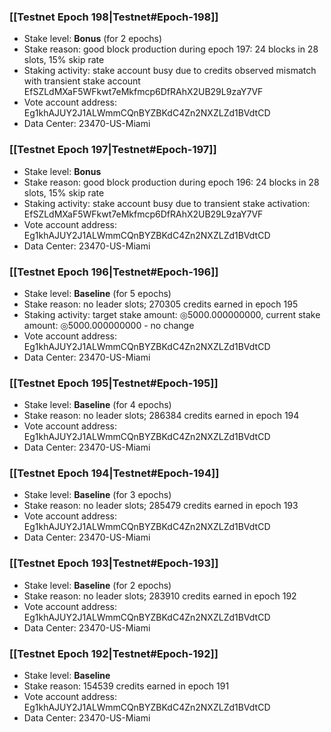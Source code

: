 ### [[Testnet Epoch 198|Testnet#Epoch-198]]
* Stake level: **Bonus** (for 2 epochs)
* Stake reason: good block production during epoch 197: 24 blocks in 28 slots, 15% skip rate
* Staking activity: stake account busy due to credits observed mismatch with transient stake account EfSZLdMXaF5WFkwt7eMkfmcp6DfRAhX2UB29L9zaY7VF
* Vote account address: Eg1khAJUY2J1ALWmmCQnBYZBKdC4Zn2NXZLZd1BVdtCD
* Data Center: 23470-US-Miami
### [[Testnet Epoch 197|Testnet#Epoch-197]]
* Stake level: **Bonus**
* Stake reason: good block production during epoch 196: 24 blocks in 28 slots, 15% skip rate
* Staking activity: stake account busy due to transient stake activation: EfSZLdMXaF5WFkwt7eMkfmcp6DfRAhX2UB29L9zaY7VF
* Vote account address: Eg1khAJUY2J1ALWmmCQnBYZBKdC4Zn2NXZLZd1BVdtCD
* Data Center: 23470-US-Miami
### [[Testnet Epoch 196|Testnet#Epoch-196]]
* Stake level: **Baseline** (for 5 epochs)
* Stake reason: no leader slots; 270305 credits earned in epoch 195
* Staking activity: target stake amount: ◎5000.000000000, current stake amount: ◎5000.000000000 - no change
* Vote account address: Eg1khAJUY2J1ALWmmCQnBYZBKdC4Zn2NXZLZd1BVdtCD
* Data Center: 23470-US-Miami
### [[Testnet Epoch 195|Testnet#Epoch-195]]
* Stake level: **Baseline** (for 4 epochs)
* Stake reason: no leader slots; 286384 credits earned in epoch 194
* Vote account address: Eg1khAJUY2J1ALWmmCQnBYZBKdC4Zn2NXZLZd1BVdtCD
* Data Center: 23470-US-Miami
### [[Testnet Epoch 194|Testnet#Epoch-194]]
* Stake level: **Baseline** (for 3 epochs)
* Stake reason: no leader slots; 285479 credits earned in epoch 193
* Vote account address: Eg1khAJUY2J1ALWmmCQnBYZBKdC4Zn2NXZLZd1BVdtCD
* Data Center: 23470-US-Miami
### [[Testnet Epoch 193|Testnet#Epoch-193]]
* Stake level: **Baseline** (for 2 epochs)
* Stake reason: no leader slots; 283910 credits earned in epoch 192
* Vote account address: Eg1khAJUY2J1ALWmmCQnBYZBKdC4Zn2NXZLZd1BVdtCD
* Data Center: 23470-US-Miami
### [[Testnet Epoch 192|Testnet#Epoch-192]]
* Stake level: **Baseline**
* Stake reason: 154539 credits earned in epoch 191
* Vote account address: Eg1khAJUY2J1ALWmmCQnBYZBKdC4Zn2NXZLZd1BVdtCD
* Data Center: 23470-US-Miami
